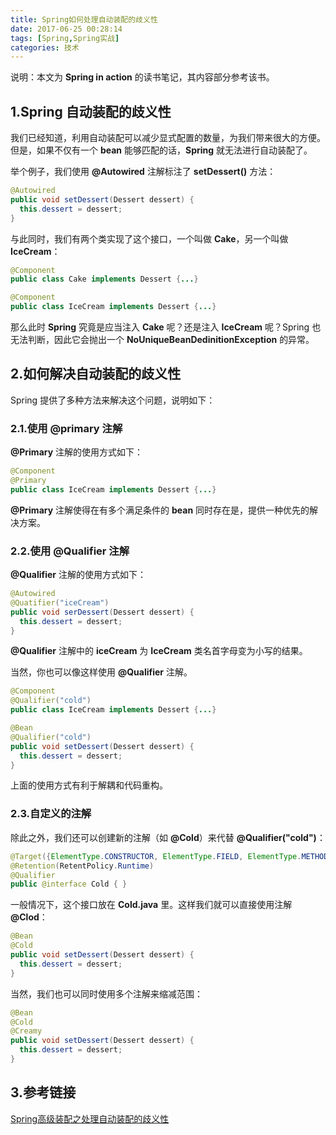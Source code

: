 ```yaml
---
title: Spring如何处理自动装配的歧义性
date: 2017-06-25 00:28:14
tags: [Spring,Spring实战]
categories: 技术
---
```


说明：本文为 **Spring in action** 的读书笔记，其内容部分参考该书。

## 1.Spring 自动装配的歧义性

我们已经知道，利用自动装配可以减少显式配置的数量，为我们带来很大的方便。但是，如果不仅有一个 **bean** 能够匹配的话，**Spring** 就无法进行自动装配了。

举个例子，我们使用 **@Autowired** 注解标注了 **setDessert()** 方法：

```java
@Autowired
public void setDessert(Dessert dessert) {
  this.dessert = dessert;
}
```

与此同时，我们有两个类实现了这个接口，一个叫做 **Cake**，另一个叫做 **IceCream**：

```java
@Component
public class Cake implements Dessert {...}

@Component
public class IceCream implements Dessert {...}
```

那么此时 **Spring** 究竟是应当注入 **Cake** 呢？还是注入 **IceCream** 呢？Spring 也无法判断，因此它会抛出一个 **NoUniqueBeanDedinitionException** 的异常。

## 2.如何解决自动装配的歧义性

Spring 提供了多种方法来解决这个问题，说明如下：

### 2.1.使用 @primary 注解

**@Primary** 注解的使用方式如下： 

```java
@Component
@Primary
public class IceCream implements Dessert {...}
```

**@Primary** 注解使得在有多个满足条件的 **bean** 同时存在是，提供一种优先的解决方案。

### 2.2.使用 @Qualifier 注解

**@Qualifier** 注解的使用方式如下：

```java
@Autowired
@Quatifier("iceCream")
public void serDessert(Dessert dessert) {
  this.dessert = dessert;
}
```

**@Qualifier**  注解中的 **iceCream** 为 **IceCream** 类名首字母变为小写的结果。

当然，你也可以像这样使用 **@Qualifier**  注解。

```java
@Component
@Qualifier("cold")
public class IceCream implements Dessert {...}

@Bean
@Qualifier("cold")
public void setDessert(Dessert dessert) {
  this.dessert = dessert;
}
```

上面的使用方式有利于解耦和代码重构。

### 2.3.自定义的注解

除此之外，我们还可以创建新的注解（如 **@Cold**）来代替 **@Qualifier("cold")**：

```java
@Target({ElementType.CONSTRUCTOR, ElementType.FIELD, ElementType.METHOD, ElementType.TYPE})
@Retention(RetentPolicy.Runtime)
@Qualifier
public @interface Cold { }
```

一般情况下，这个接口放在 **Cold.java** 里。这样我们就可以直接使用注解 **@Clod**：

```java
@Bean
@Cold
public void setDessert(Dessert dessert) {
  this.dessert = dessert;
}
```

当然，我们也可以同时使用多个注解来缩减范围：

```java
@Bean
@Cold
@Creamy
public void setDessert(Dessert dessert) {
  this.dessert = dessert;
}
```

## 3.参考链接

[Spring高级装配之处理自动装配的歧义性](http://www.jianshu.com/p/f2a92091f4ae)

